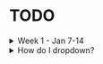 # TODO

<details>
<summary>Week 1 - Jan 7-14</summary>
<br>
## Week 1 - Jan 7-14

Assignment | Due Date
--- | ---
~~First Week Intro Note Draft~~ | Jan 10
~~First Week Intro Note Revision~~ | Jan 10
~~Stats Quiz 0~~ | Jan 11
~~Intro Sustainability Class 2 Readings~~ | Jan 11
C Language Basics | Jan 11
~~Introduction to MasteringEngineering: Computer Science~~ | Jan 12
Collaborative Class Wiki Contribution 1 | Jan 12
Systems Lab I | Jan 16
Systems Required Reading | TBD
~~Read Systems I Syllabus~~ | 
~~Read Engineering Stats Syllabus~~ |
~~Read DEI Engineering Syllabus~~ |
~~Read Intro Sustainability Syllabus~~ |
</details>


<details>
<summary>How do I dropdown?</summary>
<br>
This is how you dropdown.
</details>